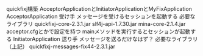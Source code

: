 quickfixj構築
	AcceptorApplicationとInitiatorApplicationとMyFixApplication
		AcceptorApplication
			受け手
				メッセージを受けるセッションを起動する
				必要なライブラリ
					quickfixj-core-2.3.1.jar
					slf4j-api-1.7.30.jar
					mina-core-2.1.4.jar
				acceptor.cfgとかで設定を持つ
				mainメソッドを実行するとセッションが起動する
	InitiatorApplication
		送り手
			メッセージを送るだけなはず？
			必要なライブラリ
				（上記）
				quickfixj-messages-fix44-2.3.1.jar





